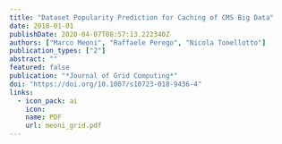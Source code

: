 ```yaml
---
title: "Dataset Popularity Prediction for Caching of CMS Big Data"
date: 2018-01-01
publishDate: 2020-04-07T08:57:13.222340Z
authors: ["Marco Meoni", "Raffaele Perego", "Nicola Tonellotto"]
publication_types: ["2"]
abstract: ""
featured: false
publication: "*Journal of Grid Computing*"
doi: "https://doi.org/10.1007/s10723-018-9436-4"
links:
  - icon_pack: ai
    icon:
    name: PDF
    url: meoni_grid.pdf
---
```

